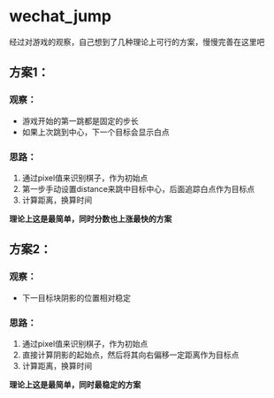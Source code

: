 # wechat_jump


经过对游戏的观察，自己想到了几种理论上可行的方案，慢慢完善在这里吧


## 方案1：

### 观察：
- 游戏开始的第一跳都是固定的步长
- 如果上次跳到中心，下一个目标会显示白点

### 思路：
1. 通过pixel值来识别棋子，作为初始点
2. 第一步手动设置distance来跳中目标中心，后面追踪白点作为目标点
3. 计算距离，换算时间

**理论上这是最简单，同时分数也上涨最快的方案**


## 方案2：

### 观察：
- 下一目标块阴影的位置相对稳定

### 思路：
1. 通过pixel值来识别棋子，作为初始点
2. 直接计算阴影的起始点，然后将其向右偏移一定距离作为目标点
3. 计算距离，换算时间

**理论上这是最简单，同时最稳定的方案**
